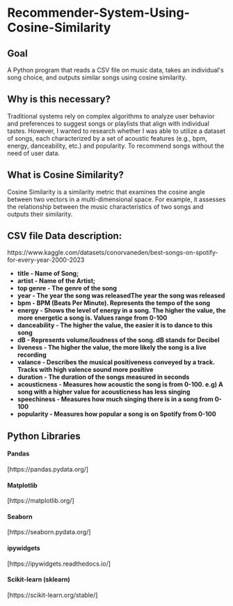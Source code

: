 # Recommender-System-Using-Cosine-Similarity



<h2> Goal </h2>
<p> A Python program that reads a CSV file on music data, takes an individual's song choice, and outputs similar songs using cosine similarity. </p>

<h2> Why is this necessary? </h2>
<p> Traditional systems rely on complex algorithms to analyze user behavior and preferences to suggest songs or playlists that align with individual tastes. However, I wanted to research whether I was able to utilize a dataset of songs, each characterized by a set of acoustic features (e.g., bpm, energy, danceability, etc.) and popularity. To recommend songs without the need of user data.
</p>

<h2> What is Cosine Similarity? </h2>
<p> Cosine Similarity is a similarity metric that examines the cosine angle between two vectors in a multi-dimensional space. For example, it assesses the relationship between the music characteristics of two songs and outputs their similarity.
</p>


<h2> CSV file Data description: </h2>
<p>https://www.kaggle.com/datasets/conorvaneden/best-songs-on-spotify-for-every-year-2000-2023</p>
<b>
<ul>
  <li>title - Name of Song;</li>
  <li>artist - Name of the Artist;</li>
  <li>top genre - The genre of the song</li>
  <li>year - The year the song was releasedThe year the song was released</li>
  <li>bpm - BPM (Beats Per Minute). Represents the tempo of the song</li>
  <li>energy - Shows the level of energy in a song. The higher the value, the more energetic a song is. Values range from 0-100</li>
  <li>danceability - The higher the value, the easier it is to dance to this song</li>
  <li>dB - Represents volume/loudness of the song. dB stands for Decibel</li>
  <li>liveness - The higher the value, the more likely the song is a live recording</li>
  <li>valance - Describes the musical positiveness conveyed by a track. Tracks with high valence sound more positive</li>
  <li>duration - The duration of the songs measured in seconds</li>
  <li>acousticness - Measures how acoustic the song is from 0-100. e.g) A song with a higher value for acousticness has less singing</li>
  <li>speechiness - Measures how much singing there is in a song from 0-100</li>
  <li>popularity - Measures how popular a song is on Spotify from 0-100</li>
</ul>
</b>

<h2> Python Libraries </h2>

<h4> Pandas </h4> 
[https://pandas.pydata.org/]

<h4> Matplotlib </h4>  
[https://matplotlib.org/]

<h4> Seaborn </h4>
[https://seaborn.pydata.org/]

<h4> ipywidgets </h4>
[https://ipywidgets.readthedocs.io/]

<h4> Scikit-learn (sklearn) </h4>
[https://scikit-learn.org/stable/]

